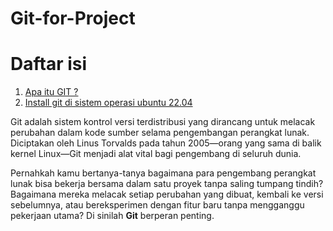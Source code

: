 # Git-for-Project

# Daftar isi

1.  [Apa itu GIT ?](https://github.com/aliefrahman/git-for-project/blob/main/apa-itu-git.md#apa-itu-git-)
2.  [Install git di sistem operasi ubuntu 22.04](https://google.com)

Git adalah sistem kontrol versi terdistribusi yang dirancang untuk melacak perubahan dalam kode sumber selama pengembangan perangkat lunak. Diciptakan oleh Linus Torvalds pada tahun 2005—orang yang sama di balik kernel Linux—Git menjadi alat vital bagi pengembang di seluruh dunia.

Pernahkah kamu bertanya-tanya bagaimana para pengembang perangkat lunak bisa bekerja bersama dalam satu proyek tanpa saling tumpang tindih? Bagaimana mereka melacak setiap perubahan yang dibuat, kembali ke versi sebelumnya, atau bereksperimen dengan fitur baru tanpa mengganggu pekerjaan utama? Di sinilah **Git** berperan penting.
